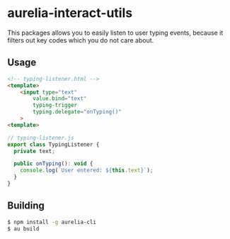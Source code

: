 aurelia-interact-utils
======================

This packages allows you to easily listen to user typing events, because it
filters out key codes which you do not care about.


## Usage

```html
<!-- typing-listener.html -->
<template>
    <input type="text"
        value.bind="text"
        typing-trigger
        typing.delegate="onTyping()"
    >
<template>
```

```javascript
// typing-listener.js
export class TypingListener {
  private text;

  public onTyping(): void {
    console.log(`User entered: ${this.text}`);
  }
}
```

## Building

```sh
$ npm install -g aurelia-cli
$ au build
```
